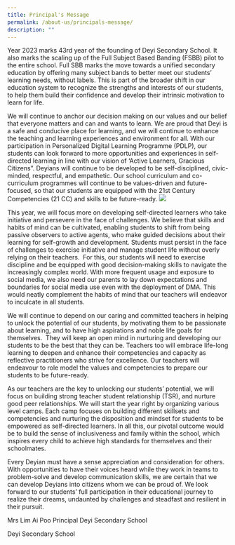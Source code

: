 ```yaml
---
title: Principal's Message
permalink: /about-us/principals-message/
description: ""
---
```

Year 2023 marks 43rd year of the founding of Deyi Secondary School. It also marks the scaling up of the Full Subject Based Banding (FSBB) pilot to the entire school. Full SBB marks the move towards a unified secondary education by offering many subject bands to better meet our students’ learning needs, without labels. This is part of the broader shift in our education system to recognize the strengths and interests of our students, to help them build their confidence and 
develop their intrinsic motivation to learn for life. 

We will continue to anchor our decision making on our values and our belief that everyone matters and can and wants to learn. We are proud that Deyi is a safe and conducive place for learning, and we will continue to enhance the teaching and learning experiences and environment for all.  With our participation in Personalized Digital Learning Programme (PDLP), our students can look forward to more opportunities and experiences in self-directed learning in line with our vision of ‘Active Learners, Gracious Citizens”. Deyians will continue to be developed to be self-disciplined, civic-minded, respectful, and empathetic. Our school curriculum and co-curriculum programmes will continue to be values-driven and future-focused, so that our students are equipped with the 21st Century Competencies (21 CC) and skills to be future-ready. 
![](/images/mrs%20lim.``jpg)

   

This year, we will focus more on developing self-directed learners who take initiative and persevere in the face of challenges. We believe that skills and habits of mind can be cultivated, enabling students to shift from being passive observers to active agents, who make guided decisions about their learning for self-growth and development. Students must persist in the face of challenges to exercise initiative and manage student life without overly relying on their teachers.  For this, our students will need to exercise discipline and be equipped with good decision-making skills to navigate the increasingly complex world. With more frequent usage and exposure to social media, we also need our parents to lay down expectations and boundaries for social media use even with the deployment of DMA. This would neatly complement the habits of mind that our teachers will endeavor to inculcate in all students.

We will continue to depend on our caring and committed teachers in helping to unlock the potential of our students, by motivating them to be passionate about learning, and to have high aspirations and noble life goals for themselves.  They will keep an open mind in nurturing and developing our students to be the best that they can be. Teachers too will embrace life-long learning to deepen and enhance their competencies and capacity as reflective practitioners who strive for excellence. Our teachers will endeavour to role model the values and competencies to prepare our students to be future-ready.

As our teachers are the key to unlocking our students’ potential, we will focus on building strong teacher student relationship (TSR), and nurture good peer relationships. We will start the year right by organizing various level camps. Each camp focuses on building different skillsets and competencies and nurturing the disposition and mindset for students to be empowered as self-directed learners. In all this, our pivotal outcome would be to build the sense of inclusiveness and family within the school, which inspires every child to achieve high standards for themselves and their schoolmates.

Every Deyian must have a sense appreciation and consideration for others. With opportunities to have their voices heard while they work in teams to problem-solve and develop communication skills, we are certain that we can develop Deyians into citizens whom we can be proud of. We look forward to our students’ full participation in their educational journey to realize their dreams, undaunted by challenges and steadfast and resilient in their pursuit.

Mrs Lim Ai Poo
Principal
Deyi Secondary School

Deyi Secondary School